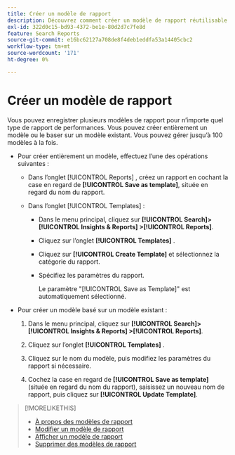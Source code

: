 ```yaml
---
title: Créer un modèle de rapport
description: Découvrez comment créer un modèle de rapport réutilisable.
exl-id: 322d0c15-bd93-4372-be1e-80d2d7c7fe8d
feature: Search Reports
source-git-commit: e16bc62127a708de8f4deb1eddfa53a14405cbc2
workflow-type: tm+mt
source-wordcount: '171'
ht-degree: 0%

---
```


# Créer un modèle de rapport

Vous pouvez enregistrer plusieurs modèles de rapport pour n’importe quel type de rapport de performances. Vous pouvez créer entièrement un modèle ou le baser sur un modèle existant. Vous pouvez gérer jusqu’à 100 modèles à la fois.

* Pour créer entièrement un modèle, effectuez l’une des opérations suivantes :

   * Dans l’onglet [!UICONTROL Reports] , créez un rapport en cochant la case en regard de **[!UICONTROL Save as template]**, située en regard du nom du rapport.

   * Dans l’onglet [!UICONTROL Templates] :

      * Dans le menu principal, cliquez sur **[!UICONTROL Search]> [!UICONTROL Insights & Reports] >[!UICONTROL Reports]**.

      * Cliquez sur l’onglet **[!UICONTROL Templates]** .

      * Cliquez sur **[!UICONTROL Create Template]** et sélectionnez la catégorie du rapport.

      * Spécifiez les paramètres du rapport.

        Le paramètre &quot;[!UICONTROL Save as Template]&quot; est automatiquement sélectionné.

* Pour créer un modèle basé sur un modèle existant :

   1. Dans le menu principal, cliquez sur **[!UICONTROL Search]> [!UICONTROL Insights & Reports] >[!UICONTROL Reports]**.

   1. Cliquez sur l’onglet **[!UICONTROL Templates]** .

   1. Cliquez sur le nom du modèle, puis modifiez les paramètres du rapport si nécessaire.

   1. Cochez la case en regard de **[!UICONTROL Save as template]** (située en regard du nom du rapport), saisissez un nouveau nom de rapport, puis cliquez sur **[!UICONTROL Update Template]**.

>[!MORELIKETHIS]
>
>* [ À propos des modèles de rapport](template-about.md)
>* [Modifier un modèle de rapport](template-edit.md)
>* [Afficher un modèle de rapport](template-view.md)
>* [Supprimer des modèles de rapport](template-delete.md)
